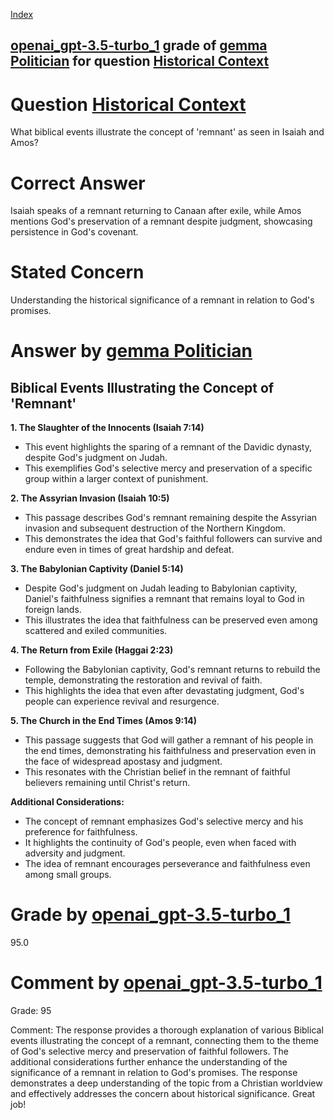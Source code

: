 
[Index](../../../../index.md)
## [openai_gpt-3.5-turbo_1](../../../grading_models/openai_gpt-3.5-turbo_1.md) grade of [gemma Politician](../../../answering_models/gemma_Politician.md) for question [Historical Context](../../../questions/Historical_Context.md)

# Question [Historical Context](../../../questions/Historical_Context.md)
What biblical events illustrate the concept of 'remnant' as seen in Isaiah and Amos?

# Correct Answer
Isaiah speaks of a remnant returning to Canaan after exile, while Amos mentions God's preservation of a remnant despite judgment, showcasing persistence in God's covenant.

# Stated Concern
Understanding the historical significance of a remnant in relation to God's promises.

# Answer by [gemma Politician](../../../answering_models/gemma_Politician.md)
## Biblical Events Illustrating the Concept of 'Remnant'

**1. The Slaughter of the Innocents (Isaiah 7:14)**

* This event highlights the sparing of a remnant of the Davidic dynasty, despite God's judgment on Judah.
* This exemplifies God's selective mercy and preservation of a specific group within a larger context of punishment.


**2. The Assyrian Invasion (Isaiah 10:5)**

* This passage describes God's remnant remaining despite the Assyrian invasion and subsequent destruction of the Northern Kingdom.
* This demonstrates the idea that God's faithful followers can survive and endure even in times of great hardship and defeat.


**3. The Babylonian Captivity (Daniel 5:14)**

* Despite God's judgment on Judah leading to Babylonian captivity, Daniel's faithfulness signifies a remnant that remains loyal to God in foreign lands.
* This illustrates the idea that faithfulness can be preserved even among scattered and exiled communities.


**4. The Return from Exile (Haggai 2:23)**

* Following the Babylonian captivity, God's remnant returns to rebuild the temple, demonstrating the restoration and revival of faith.
* This highlights the idea that even after devastating judgment, God's people can experience revival and resurgence.


**5. The Church in the End Times (Amos 9:14)**

* This passage suggests that God will gather a remnant of his people in the end times, demonstrating his faithfulness and preservation even in the face of widespread apostasy and judgment.
* This resonates with the Christian belief in the remnant of faithful believers remaining until Christ's return.


**Additional Considerations:**

* The concept of remnant emphasizes God's selective mercy and his preference for faithfulness.
* It highlights the continuity of God's people, even when faced with adversity and judgment.
* The idea of remnant encourages perseverance and faithfulness even among small groups.

# Grade by [openai_gpt-3.5-turbo_1](../../../grading_models/openai_gpt-3.5-turbo_1.md)
95.0

# Comment by [openai_gpt-3.5-turbo_1](../../../grading_models/openai_gpt-3.5-turbo_1.md)
Grade: 95

Comment: The response provides a thorough explanation of various Biblical events illustrating the concept of a remnant, connecting them to the theme of God's selective mercy and preservation of faithful followers. The additional considerations further enhance the understanding of the significance of a remnant in relation to God's promises. The response demonstrates a deep understanding of the topic from a Christian worldview and effectively addresses the concern about historical significance. Great job!
